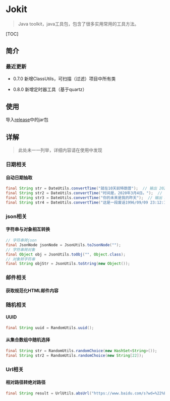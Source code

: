 # Jokit

> Java toolkit，java工具包，包含了很多实用常用的工具方法。

[TOC]


## 简介
### 最近更新
* 0.7.0
  新增ClassUtils，可扫描（过滤）项目中所有类
  
* 0.8.0
  新增定时器工具（基于quartz）

## 使用
导入[release](https://github.com/i-hujinwen/JUtils/releases)中的jar包


## 详解
> 此处未一一列举，详细内容请在使用中发现

### 日期相关

#### 自动日期抽取

```java
final String str = DateUtils.convertTime("就在10天前特朗普");  // 输出 2020-03-29 00:00:00
final String str2 = DateUtils.convertTime("时间是，2020年3月4日。");  // 输出 2020-03-04 00:00:00
final String str3 = DateUtils.convertTime("你的未来是我的昨天");  // 输出 2020-04-07 00:00:00
final String str4 = DateUtils.convertTime("这是一段废话1996/09/09 23:12:12");  // 输出 1996-09-09 23:12:12
```



### json相关

#### 字符串与对象相互转换

```java
// 字符串转json
final JsonNode jsonNode = JsonUtils.toJsonNode("");
// 字符串转对象
final Object obj = JsonUtils.toObj("", Object.class);
// 对象转字符串
final String objStr = JsonUtils.toString(new Object());
```



### 邮件相关

#### 获取规范化HTML邮件内容



### 随机相关

#### UUID

```java
final String uuid = RandomUtils.uuid();
```



#### 从集合数组中随机选择

```java
final String str = RandomUtils.randomChoice(new HashSet<String>());
final String str2 = RandomUtils.randomChoice(new String[22]);
```





### Url相关

#### 相对路径转绝对路径

```java
final String result = UrlUtils.absUrl("https://www.baidu.com/s?wd=%22%E6%90%9C%E7%B4%A2%22", "/s?wd=%22%E6%90%9C%E7%B4%A2%22&pn=10&oq=%22%E6%90%9C%E7%B4%A2%22&rsv_page=1");
```





